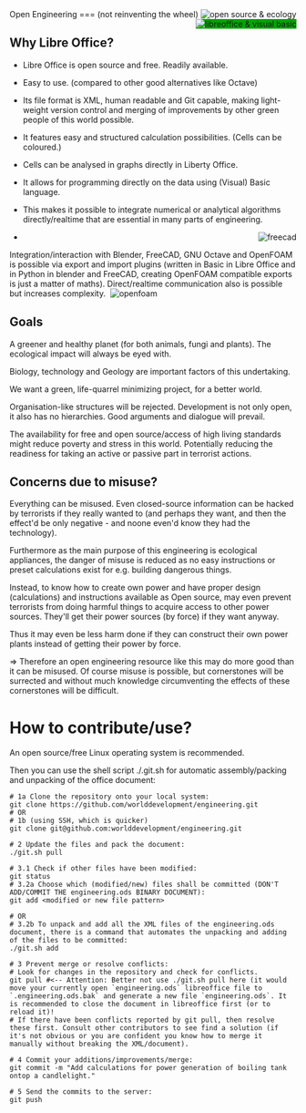 <img src="http://wiki.opensourceecology.de/skins/common/images/wiki.png" alt="open source & ecology" title="" align="right" /> 
Open Engineering
===
(not reinventing the wheel)

<img src="https://www.libreoffice.org/themes/libreofficenew/img/logo.png" alt="libreoffice & visual basic" title="" style="background-color:rgb(0,165,0)" align="right" /> 

Why Libre Office?
---

* Libre Office is open source and free.
Readily available.

* Easy to use. (compared to other good alternatives like Octave)

* Its file format is XML, human readable and Git capable, making light-weight version control and merging of improvements by other green people of this world possible.

* It features easy and structured calculation possibilities. (Cells can be coloured.)

* Cells can be analysed in graphs directly in Liberty Office.

* It allows for programming directly on the data using (Visual) Basic language.

* This makes it possible to integrate numerical or analytical algorithms directly/realtime that are essential in many parts of engineering.

* <img src="http://www.freecadweb.org/images/freecad.png" alt="freecad" title="" align="right" /> 
Integration/interaction with Blender, FreeCAD, GNU Octave and OpenFOAM is possible via export and import plugins (written in Basic in Libre Office and in Python in blender and FreeCAD, creating OpenFOAM compatible exports is just a matter of maths). Direct/realtime communication also is possible but increases complexity.
<img src="https://www.gnu.org/software/octave/images/logo.png" alt="" title="right" />
<img src="http://www.openfoam.org/img/OpenFOAMlogo3.png" alt="openfoam" title="" align="" /> 
<img src="https://www.blender.org/wp-content/themes/bthree/assets/images/logo.png" alt="" title="" />


Goals
---

A greener and healthy planet (for both animals, fungi and plants). The ecological impact will always be eyed with.

Biology, technology and Geology are important factors of this undertaking.

We want a green, life-quarrel minimizing project, for a better world.

Organisation-like structures will be rejected. Development is not only open, it also has no hierarchies. Good arguments and dialogue will prevail.

The availability for free and open source/access of high living standards might reduce poverty and stress in this world. Potentially reducing the readiness for taking an active or passive part in terrorist actions.


Concerns due to misuse?
---

Everything can be misused. Even closed-source information can be hacked by terrorists if they really wanted to (and perhaps they want, and then the effect'd be only negative - and noone even'd know they had the technology).

Furthermore as the main purpose of this engineering is ecological appliances, the danger of misuse is reduced as no easy instructions or preset calculations exist for e.g. building dangerous things.

Instead, to know how to create own power and have proper design (calculations) and instructions available as Open source, may even prevent terrorists from doing harmful things to acquire access to other power sources. They'll get their power sources (by force) if they want anyway.

Thus it may even be less harm done if they can construct their own power plants instead of getting their power by force.

=> Therefore an open engineering resource like this may do more good than it can be misused. Of course misuse is possible, but cornerstones will be surrected and without much knowledge circumventing the effects of these cornerstones will be difficult.

How to contribute/use?
===

An open source/free Linux operating system is recommended.

Then you can use the shell script ./.git.sh for automatic assembly/packing and unpacking of the office document:

    # 1a Clone the repository onto your local system:
    git clone https://github.com/worlddevelopment/engineering.git
    # OR
    # 1b (using SSH, which is quicker)
    git clone git@github.com:worlddevelopment/engineering.git

    # 2 Update the files and pack the document:
    ./git.sh pull

    # 3.1 Check if other files have been modified:
    git status
    # 3.2a Choose which (modified/new) files shall be committed (DON'T ADD/COMMIT THE engineering.ods BINARY DOCUMENT):
    git add <modified or new file pattern>

    # OR
    # 3.2b To unpack and add all the XML files of the engineering.ods document, there is a command that automates the unpacking and adding of the files to be committed:
    ./git.sh add

    # 3 Prevent merge or resolve conflicts:
    # Look for changes in the repository and check for conflicts.
    git pull #<-- Attention: Better not use ./git.sh pull here (it would move your currently open `engineering.ods` libreoffice file to `.engineering.ods.bak` and generate a new file `engineering.ods`. It is recommended to close the document in libreoffice first (or to reload it)!
    # If there have been conflicts reported by git pull, then resolve these first. Consult other contributors to see find a solution (if it's not obvious or you are confident you know how to merge it manually without breaking the XML/document).

    # 4 Commit your additions/improvements/merge:
    git commit -m "Add calculations for power generation of boiling tank ontop a candlelight."

    # 5 Send the commits to the server:
    git push
    

